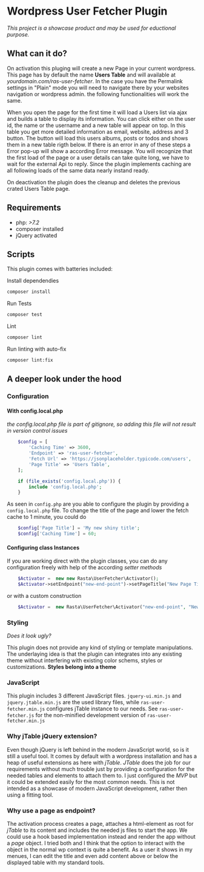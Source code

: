 # Wordpress User Fetcher Plugin  

*This project is a showcase product and may be used for eductional purpose.*

## What can it do?

On activation this pluging will create a new Page in your current wordpress. This page has by default the name **Users Table** and will available at  *yourdomain.com/ras-user-fetcher*. In the case you have the Permalink settings in "Plain" mode you will need to navigate there by your websites navigation or wordpress admin. the following functionalities will work the same.

When you open the page for the first time it will load a Users list via ajax and builds a table to display its information. You can click either on the user id, the name or the username and a new table will appear on top. In this table you get more detailed information as email, website, address and 3 button. The button will load this users albums, posts or todos and shows them in a new table rigth below. If there is an error in any of these steps a Error pop-up will show a according Error message.
You will recognize that the first load of the page or a user details can take quite long, we have to wait for the external Api to reply. Since the plugin implements caching are all following loads of the same data nearly instand ready.


On deactivation the plugin does the cleanup and deletes the previous crated Users Table page.

## Requirements
- php:  *>7.2*
- composer installed
- jQuery activated


## Scripts

This plugin comes with batteries included:

Install dependendies

```bash
composer install
```

Run Tests

```bash
composer test
```

Lint

```bash
composer lint
```

Run linting with auto-fix

```bash
composer lint:fix
```

## A deeper look under the hood

### Configuration

#### With config.local.php
*the config.local.php file is part of gitignore, so adding this file will not result in version control issues*

```php
	$config = [
    	'Caching Time' => 3600,
    	'Endpoint' => 'ras-user-fetcher',
    	'Fetch Url' => 'https://jsonplaceholder.typicode.com/users',
    	'Page Title' => 'Users Table',
	];

	if (file_exists('config.local.php')) {
    	include 'config.local.php';
	}
```

As seen in `config.php` are you able to configure the plugin by providing a `config.local.php` file.
To change the title of the page and lower the fetch cache to 1 minute, you could do

```php
	$config['Page Title'] = 'My new shiny title';
	$config['Caching Time'] = 60;
``` 

#### Configuring class Instances

If you are working direct with the plugin classes, you can do any configuration freely with help of the according *setter methods*

```php
	$Activator =  new new Rasta\UserFetcher\Activator();
	$Activator->setEndpoint("new-end-point")->setPageTitle("New Page Title")->setSnippet("<div></div>")->setHandler("Rasta\UserFetcher");	

``` 

or with a custom construction

```php
	$Activator =  new Rasta\UserFetcher\Activator("new-end-point", "New Page Title", "<div></div>","Rasta\UserFetcher");

``` 

### Styling

*Does it look ugly?*

This plugin does not provide any kind of styling or template manipulations. The underlaying idea is that the plugin can integrates into any existing theme without interfering with existing color schems, styles or customizations.  **Styles belong into a theme** 

### JavaScript

This plugin includes 3 different JavaScript files. `jquery-ui.min.js` and `jquery.jtable.min.js` are the used library files, while `ras-user-fetcher.min.js` configures jTable instance to our needs. See `ras-user-fetcher.js` for the non-minified development version of `ras-user-fetcher.min.js`

### Why jTable jQuery extension?

Even though jQuery is left behind in the modern JavaScript world, so is it still a useful tool. It comes by default with a wordpress installation and has a heap of useful extensions as here with *jTable*. *JTable* does the job for our requirements without much trouble just by providing a configuration for the needed tables and elements to attach them to. I just configured the *MVP* but it could be extended easily for the most common needs. This is not intended as a showcase of modern JavaScript development, rather then using a fitting tool.

### Why use a page as endpoint?

The activation process creates a page, attaches a html-element as root for *jTable*  to its content and includes the needed js files to start the app.
We could use a hook based implementation instead and render the app without a *page* object. I tried both and I think that the option to interact with the object in the normal wp context is quite a benefit. As a user it shows in my menues, I can edit the title and even add content above or below the displayed table with my standard tools.












